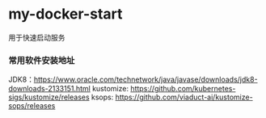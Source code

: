 # my-docker-start

用于快速启动服务


### 常用软件安装地址

JDK8：https://www.oracle.com/technetwork/java/javase/downloads/jdk8-downloads-2133151.html
kustomize: https://github.com/kubernetes-sigs/kustomize/releases
ksops: https://github.com/viaduct-ai/kustomize-sops/releases